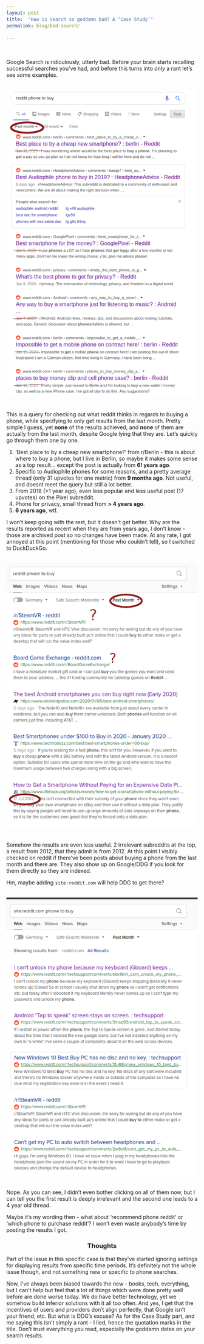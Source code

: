 ```yaml
---
layout: post
title:  "How is search so goddamn bad? A ‘Case Study’"
permalink: blog/bad-search/

---
```

<br>

Google Search is ridiculously, utterly bad. Before your brain starts recalling successful searches you’ve had, and before this turns into *only* a rant let’s see some examples.

<br>
<div style="text-align: center;"><img class="img-fluid"  src='/static/gsearch1.png'></div>
<br>

This is a query for checking out what reddit thinks in regards to buying a phone, while specifying to only get results from the last month. Pretty simple I guess, yet **none** of the results achieved, and **none** of them are actually from the last month, despite Google lying that they are. Let’s quickly go through them one by one.


1. ‘Best place to by a cheap new smartphone?’ from r/Berlin - this is about where to buy a phone, but I live in Berlin, so maybe it makes some sense as a top result… except the post is actually from **6! years ago**.
2. Specific to Audiophile phones for some reasons, and a pretty average thread (only 31 upvotes for one metric) from **9 months ago**. Not useful, and doesnt meet the query but still a lot better.
3. From 2018 (>1 year ago), even less popular and less useful post (17 upvotes) on the Pixel subreddit.
4. Phone for privacy, small thread from **> 4 years ago**.
5. **6 years ago**, wtf.


I won’t keep going with the rest, but it doesn't get better. Why are the results reported as recent when they are from years ago, I don’t know - those are archived post so no changes have been made. At any rate, I got annoyed at this point (mentioning for those who couldn’t tell), so I switched to DuckDuckGo.

<br>
<div style="text-align: center;"><img class="img-fluid" src='/static/ddgsearch1.png'></div>
<br>

Somehow the results are even less useful. 2 irrelevant subreddits at the top, a result from 2012, that they admit is from 2012. At this point I visibly checked on reddit if there’ve been posts about buying a phone from the last month and there are. They also show up on Google/DDG if you look for them directly so they are indexed.

Hm, maybe adding `site:reddit.com` will help DDG to get there? 

<br>
<div style="text-align: center;"><img class="img-fluid" src='/static/ddgsearch2.png'></div>
<br>

Nope. As you can see, I didn’t even bother clicking on all of them now, but I can tell you the first result is deeply irrelevant and the second one leads to a 4 year old thread.

Maybe it’s my wording then - what about ‘recommend phone reddit’ or ‘which phone to purchase reddit’? I won’t even waste anybody’s time by posting the results I got.


### <center>Thoughts</center>

Part of the issue in this specific case is that they’ve started ignoring settings for displaying results from specific time periods. It’s definitely not the whole issue though, and not something new or specific to phone searches.

Now, I’ve always been biased towards the new - books, tech, everything, but I can’t help but feel that a lot of things which were done pretty well before are done worse today.  We do have better technology, yet we somehow build inferior solutions with it all too often.
And yes, I get that the incentives of users and providers don’t align perfectly, that Google isn’t your friend, etc. But what is DDG’s excuse?
As for the Case Study part, and me saying this isn’t simply a rant - I lied, hence the quotation marks in the title. Don’t trust everything you read, especially the goddamn dates on your search results.
